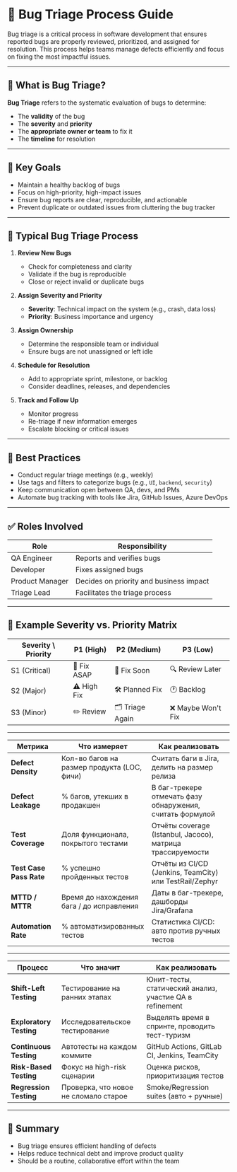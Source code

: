 
# 🐞 Bug Triage Process Guide

Bug triage is a critical process in software development that ensures reported bugs are properly reviewed, prioritized, and assigned for resolution. This process helps teams manage defects efficiently and focus on fixing the most impactful issues.

---

## 📌 What is Bug Triage?

**Bug Triage** refers to the systematic evaluation of bugs to determine:
- The **validity** of the bug
- The **severity** and **priority**
- The **appropriate owner or team** to fix it
- The **timeline** for resolution

---

## 🧭 Key Goals

- Maintain a healthy backlog of bugs
- Focus on high-priority, high-impact issues
- Ensure bug reports are clear, reproducible, and actionable
- Prevent duplicate or outdated issues from cluttering the bug tracker

---

## 🔄 Typical Bug Triage Process

1. **Review New Bugs**
   - Check for completeness and clarity
   - Validate if the bug is reproducible
   - Close or reject invalid or duplicate bugs

2. **Assign Severity and Priority**
   - **Severity**: Technical impact on the system (e.g., crash, data loss)
   - **Priority**: Business importance and urgency

3. **Assign Ownership**
   - Determine the responsible team or individual
   - Ensure bugs are not unassigned or left idle

4. **Schedule for Resolution**
   - Add to appropriate sprint, milestone, or backlog
   - Consider deadlines, releases, and dependencies

5. **Track and Follow Up**
   - Monitor progress
   - Re-triage if new information emerges
   - Escalate blocking or critical issues

---

## 🧰 Best Practices

- Conduct regular triage meetings (e.g., weekly)
- Use tags and filters to categorize bugs (e.g., `UI`, `backend`, `security`)
- Keep communication open between QA, devs, and PMs
- Automate bug tracking with tools like Jira, GitHub Issues, Azure DevOps

---

## ✅ Roles Involved

| Role           | Responsibility                           |
|----------------|-------------------------------------------|
| QA Engineer    | Reports and verifies bugs                |
| Developer      | Fixes assigned bugs                      |
| Product Manager| Decides on priority and business impact  |
| Triage Lead    | Facilitates the triage process           |

---

## 🧪 Example Severity vs. Priority Matrix

| Severity \ Priority | P1 (High)     | P2 (Medium)     | P3 (Low)      |
|----------------------|---------------|------------------|----------------|
| S1 (Critical)        | 🚨 Fix ASAP   | 🚨 Fix Soon     | 🔍 Review Later |
| S2 (Major)           | ⚠️ High Fix   | 🛠 Planned Fix   | 🕐 Backlog     |
| S3 (Minor)           | ✏️ Review     | 🗂 Triage Again  | ❌ Maybe Won't Fix |

---

| Метрика                 | Что измеряет                                | Как реализовать                                            |
| ----------------------- | ------------------------------------------- | ---------------------------------------------------------- |
| **Defect Density**      | Кол-во багов на размер продукта (LOC, фичи) | Считать баги в Jira, делить на размер релиза               |
| **Defect Leakage**      | % багов, утекших в продакшен                | В баг-трекере отмечать фазу обнаружения, считать формулой  |
| **Test Coverage**       | Доля функционала, покрытого тестами         | Отчёты coverage (Istanbul, Jacoco), матрица трассируемости |
| **Test Case Pass Rate** | % успешно пройденных тестов                 | Отчёты из CI/CD (Jenkins, TeamCity) или TestRail/Zephyr    |
| **MTTD / MTTR**         | Время до нахождения бага / до исправления   | Даты в баг-трекере, дашборды Jira/Grafana                  |
| **Automation Rate**     | % автоматизированных тестов                 | Статистика CI/CD: авто против ручных тестов                |

---

| Процесс                 | Что значит                            | Как реализовать                                         |
| ----------------------- | ------------------------------------- | ------------------------------------------------------- |
| **Shift-Left Testing**  | Тестирование на ранних этапах         | Юнит-тесты, статический анализ, участие QA в refinement |
| **Exploratory Testing** | Исследовательское тестирование        | Выделять время в спринте, проводить тест-туризм         |
| **Continuous Testing**  | Автотесты на каждом коммите           | GitHub Actions, GitLab CI, Jenkins, TeamCity            |
| **Risk-Based Testing**  | Фокус на high-risk сценарии           | Оценка рисков, приоритизация тестов                     |
| **Regression Testing**  | Проверка, что новое не сломало старое | Smoke/Regression suites (авто + ручные)                 |

---

## 📝 Summary

- Bug triage ensures efficient handling of defects
- Helps reduce technical debt and improve product quality
- Should be a routine, collaborative effort within the team
